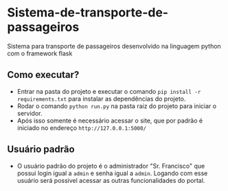 # Sistema-de-transporte-de-passageiros
Sistema para transporte de passageiros desenvolvido na linguagem python com o framework flask

## Como executar?

- Entrar na pasta do projeto e executar o comando ```pip install -r requirements.txt``` para instalar as dependências do projeto.
- Rodar o comando ```python run.py``` na pasta raiz do projeto para iniciar o servidor.
- Após isso somente é necessário acessar o site, que por padrão é iniciado no endereço ```http://127.0.0.1:5000/```

## Usuário padrão

- O usuário padrão do projeto é o administrador "Sr. Francisco" que possui login igual a ```admin``` e senha igual a ```admin```. Logando com esse usuário será possivel acessar as outras funcionalidades do portal.
